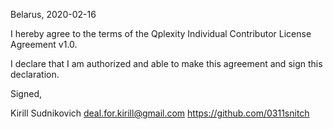 Belarus, 2020-02-16

I hereby agree to the terms of the Qplexity Individual Contributor License
Agreement v1.0.

I declare that I am authorized and able to make this agreement and sign this
declaration.

Signed,

Kirill Sudnikovich deal.for.kirill@gmail.com https://github.com/0311snitch
